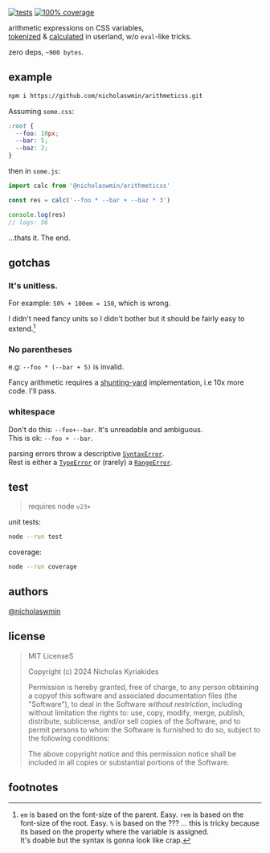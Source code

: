 [![tests](https://github.com/nicholaswmin/arithmeticss/actions/workflows/tests.yml/badge.svg)](https://github.com/nicholaswmin/arithmeticss/actions/workflows/tests.yml)
[![100% coverage](https://github.com/nicholaswmin/arithmeticss/actions/workflows/coverage.yml/badge.svg)](https://github.com/nicholaswmin/arithmeticss/actions/workflows/coverage.yml)

arithmetic expressions on CSS variables,   
[tokenized][subs-src] & [calculated][calc-src] in userland, w/o `eval`-like 
tricks.    

zero deps, `~900 bytes`.

## example

```bash
npm i https://github.com/nicholaswmin/arithmeticss.git
```

Assuming `some.css`:

```css
:root {
  --foo: 10px;
  --bar: 5;
  --baz: 2;
}
```

then in `some.js`:

```js
import calc from '@nicholaswmin/arithmeticss'

const res = calc('--foo * --bar + --baz * 3')

console.log(res)
// logs: 56
```

...thats it. The end.

## gotchas

### It's unitless.   

For example: `50% + 100em = 150`, which is wrong.

I didn't need fancy units so I didn't bother but it should be fairly 
easy to extend.[^1]

### No parentheses

e.g: `--foo * (--bar + 5)` is invalid.    

Fancy arithmetic requires a [shunting-yard][syard] implementation, 
i.e 10x more code. I'll pass.  

### whitespace

Don't do this: `--foo+--bar`. It's unreadable and ambiguous.    
This is ok: `--foo + --bar`.

parsing errors throw a descriptive [`SyntaxError`][synterr].   
Rest is either a [`TypeError`][typesrr] or (rarely) 
a [`RangeError`][rangerr].

## test

> requires node `v23+`

unit tests:

```bash
node --run test
```

coverage:

```bash
node --run coverage
```

## authors

[@nicholaswmin][author]

## license

> MIT LicenseS
>
> Copyright (c) 2024 Nicholas Kyriakides   
>
> Permission is hereby granted, free of charge, to any person obtaining a 
> copyof this software and associated documentation files (the "Software"), 
> to deal in the Software *without restriction*, 
> including without limitation the rights to: 
> use, copy, modify, merge, publish, distribute, sublicense, and/or sell 
> copies of the Software, and to permit persons to whom the Software is 
> furnished to do so, subject to the following conditions:
> 
> The above copyright notice and this permission notice shall be
> included in all copies or substantial portions of the Software.

[author]: https://github.com/nicholaswmin

[calc-src]: ./src/calculator.js
[subs-src]: ./src/transformer.js
[syard]: https://en.wikipedia.org/wiki/Shunting_yard_algorithm
[calc]: https://developer.mozilla.org/en-US/docs/Web/CSS/calc
[mit]: https://developer.mozilla.org/en-US/docs/Web/CSS/calc

[rangerr]: https://developer.mozilla.org/en-US/docs/Web/JavaScript/Reference/Global_Objects/RangeError
[typesrr]: https://developer.mozilla.org/en-US/docs/Web/JavaScript/Reference/Global_Objects/TypeError
[synterr]: https://developer.mozilla.org/en-US/docs/Web/JavaScript/Reference/Global_Objects/SyntaxError

## footnotes

[^1]: `em` is based on the font-size of the parent. Easy.
      `rem` is based on the font-size of the root. Easy.
      `%` is based on the ??? ... this is tricky because 
      its based on the property where the variable is assigned.  
      It's doable but the syntax is gonna look like crap.
